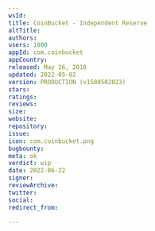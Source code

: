 ```yaml
---
wsId: 
title: CoinBucket - Independent Reserve
altTitle: 
authors: 
users: 1000
appId: com.coinbucket
appCountry: 
released: May 26, 2018
updated: 2022-05-02
version: PRODUCTION (v1580502023)
stars: 
ratings: 
reviews: 
size: 
website: 
repository: 
issue: 
icon: com.coinbucket.png
bugbounty: 
meta: ok
verdict: wip
date: 2022-06-22
signer: 
reviewArchive: 
twitter: 
social: 
redirect_from: 

---
```


